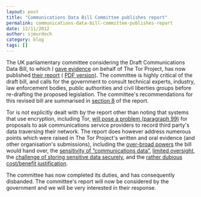 ```yaml
---
layout: post
title: "Communications Data Bill Committee publishes report"
permalink: communications-data-bill-committee-publishes-report
date: 12/11/2012
author: sjmurdoch
category: blog
tags: []
---
```


The UK parliamentary committee considering the Draft Communications Data Bill, to which I [gave evidence](https://blog.torproject.org/blog/tor-projects-position-draft-communications-data-bill) on behalf of The Tor Project, has now published [their report](http://www.publications.parliament.uk/pa/jt201213/jtselect/jtdraftcomuni/79/7902.htm) ( [PDF version](http://www.publications.parliament.uk/pa/jt201213/jtselect/jtdraftcomuni/79/79.pdf)). The committee is highly critical of the draft bill, and calls for the government to consult technical experts, industry, law enforcement bodies, public authorities and civil liberties groups before re-drafting the proposed legislation. The committee's recommendations for this revised bill are summarised in [section 8](http://www.publications.parliament.uk/pa/jt201213/jtselect/jtdraftcomuni/79/7911.htm) of the report.

Tor is not explicitly dealt with by the report other than noting that systems that use encryption, including Tor, [will pose a problem (paragraph 99)](http://www.publications.parliament.uk/pa/jt201213/jtselect/jtdraftcomuni/79/7907.htm#a16) for proposals to ask communications service providers to record third party's data traversing their network. The report does however address numerous points which were raised in The Tor Project's written and oral evidence (and other organisation's submissions), including the [over-broad powers](http://www.publications.parliament.uk/pa/jt201213/jtselect/jtdraftcomuni/79/7907.htm#a14) the bill would hand over, the [sensitivity of “communications data”](http://www.publications.parliament.uk/pa/jt201213/jtselect/jtdraftcomuni/79/7908.htm#a25), [limited oversight](http://www.publications.parliament.uk/pa/jt201213/jtselect/jtdraftcomuni/79/7908.htm#a27), the [challenge of storing sensitive data securely](http://www.publications.parliament.uk/pa/jt201213/jtselect/jtdraftcomuni/79/7908.htm#a30), and the [rather dubious cost/benefit justification](http://www.publications.parliament.uk/pa/jt201213/jtselect/jtdraftcomuni/79/7910.htm#a36).

The committee has now completed its duties, and has consequently disbanded. The committee's report will now be considered by the government and we will be very interested in their response.

